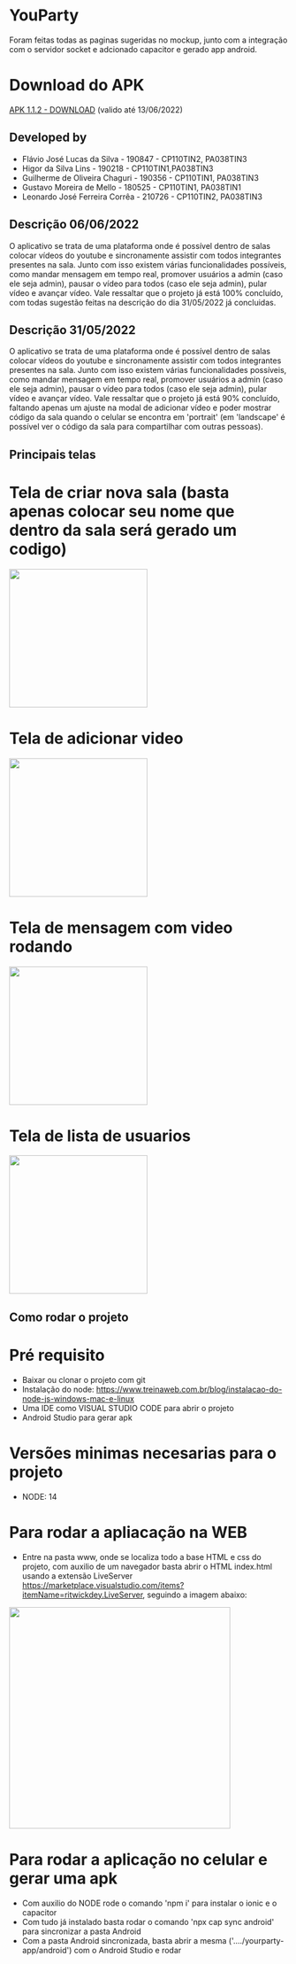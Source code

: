 
# YouParty

Foram feitas todas as paginas sugeridas no mockup, junto com a integração com o servidor socket 
e adcionado capacitor e gerado app android. 

# Download do APK

[APK 1.1.2 - DOWNLOAD](https://we.tl/t-sTmqpkJGFp) (valido até 13/06/2022)

## Developed by
- Flávio José Lucas da Silva - 190847 - CP110TIN2, PA038TIN3
- Higor da Silva Lins - 190218 - CP110TIN1,PA038TIN3
- Guilherme de Oliveira Chaguri - 190356 - CP110TIN1, PA038TIN3
- Gustavo Moreira de Mello - 180525 - CP110TIN1, PA038TIN1
- Leonardo José Ferreira Corrêa - 210726 - CP110TIN2, PA038TIN3

## Descrição 06/06/2022

O aplicativo se trata de uma plataforma onde é possível dentro de salas colocar vídeos do youtube e sincronamente assistir com todos integrantes presentes na sala. Junto com isso existem várias funcionalidades possíveis, como mandar mensagem em tempo real, promover usuários a admin (caso ele seja admin), pausar o vídeo para todos (caso ele seja admin), pular vídeo e avançar vídeo. Vale ressaltar que o projeto já está 100% concluído, com todas sugestão feitas na descrição do dia 31/05/2022 já concluidas. 

## Descrição 31/05/2022

O aplicativo se trata de uma plataforma onde é possível dentro de salas colocar vídeos do youtube e sincronamente assistir com todos integrantes presentes na sala. Junto com isso existem várias funcionalidades possíveis, como mandar mensagem em tempo real, promover usuários a admin (caso ele seja admin), pausar o vídeo para todos (caso ele seja admin), pular vídeo e avançar vídeo. Vale ressaltar que o projeto já está 90% concluído, faltando apenas um ajuste na modal de adicionar vídeo e poder mostrar código da sala quando o celular se encontra em 'portrait' (em 'landscape' é possível ver o código da sala para compartilhar com outras pessoas).

## Principais telas

# Tela de criar nova sala (basta apenas colocar seu nome que dentro da sala será gerado um codigo)
<img src="https://user-images.githubusercontent.com/52553781/170142248-41f914a6-0376-415e-9c08-e128901f2593.png" width="250"/>

# Tela de adicionar video 
<img src="https://user-images.githubusercontent.com/52553781/170142384-7af647ae-cf90-4e9f-8baa-955d76c1057a.png" width="250"/>

# Tela de mensagem com video rodando
<img src="https://user-images.githubusercontent.com/52553781/170142456-bc001673-d911-4668-9007-090d807309e4.png" width="250"/>

# Tela de lista de usuarios
<img src="https://user-images.githubusercontent.com/52553781/170142510-9402f77d-05fd-47ad-8370-95fdfa0c051e.png" width="250"/>

## Como rodar o projeto

# Pré requisito

- Baixar ou clonar o projeto com git
- Instalação do node: https://www.treinaweb.com.br/blog/instalacao-do-node-js-windows-mac-e-linux
- Uma IDE como VISUAL STUDIO CODE para abrir o projeto
- Android Studio para gerar apk

# Versões minimas necesarias para o projeto

- NODE: 14

# Para rodar a apliacação na WEB

- Entre na pasta www, onde se localiza todo a base HTML e css do projeto, com auxilio de um navegador basta abrir o HTML index.html usando a extensão LiveServer https://marketplace.visualstudio.com/items?itemName=ritwickdey.LiveServer, seguindo a imagem abaixo:

<img src="https://user-images.githubusercontent.com/52553781/172271361-81787b4d-d4c8-42ea-8e49-343f82d8e3aa.png" width="400" />

# Para rodar a aplicação no celular e gerar uma apk

- Com auxilio do NODE rode o comando 'npm i' para instalar o ionic e o capacitor
- Com tudo já instalado basta rodar o comando 'npx cap sync android' para sincronizar a pasta Android
- Com a pasta Android sincronizada, basta abrir a mesma ('..../yourparty-app/android') com o Android Studio e rodar


